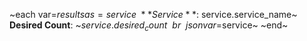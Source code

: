 ~each var=$results as=service~
**Service**: ~$service.service_name~
**Desired Count**: ~$service.desired_count~
~br~
~json var=$service~
~end~
